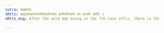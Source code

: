 ```yaml
---
sutra: प्रावृषष्ठप्
vRtti: प्रावृट्शब्दात्सप्तमीसमर्थाज्जात इत्येतस्मिन्नर्थे ठप् प्रत्ययो भवति ॥
vRtti_eng: After the word प्रावृट् being in the 7th case affix, there is the affix ठप् in the sense of produced therein.

---
```

